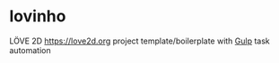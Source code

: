 # lovinho
LÖVE 2D https://love2d.org project template/boilerplate with [Gulp](http://gulp.js) task automation
